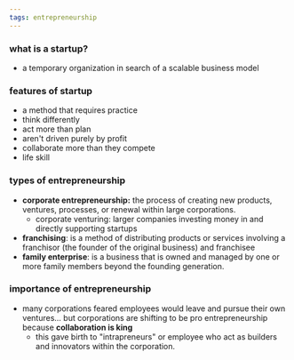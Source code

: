 ```yaml
---
tags: entrepreneurship
---
```


### what is a startup?
- a temporary organization in search of a scalable business model

### features of startup
- a method that requires practice
- think differently
- act more than plan
- aren't driven purely by profit
- collaborate more than they compete
- life skill

### types of entrepreneurship
- **corporate entrepreneurship:** the process of creating new products, ventures, processes, or renewal within large corporations.
	- corporate venturing: larger companies investing money in and directly supporting startups
- **franchising**: is a method of distributing products or services involving a franchisor (the founder of the original business) and franchisee
- **family enterprise**: is a business that is owned and managed by one or more family members beyond the founding generation.

### importance of entrepreneurship
- many corporations feared employees would leave and pursue their own ventures... but corporations are shifting to be pro entrepreneurship because **collaboration is king**
	- this gave birth to "intrapreneurs" or employee who act as builders and innovators within the corporation. 


